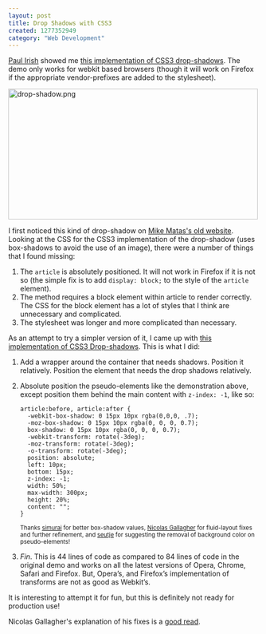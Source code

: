 ```yaml
--- 
layout: post
title: Drop Shadows with CSS3
created: 1277352949
category: "Web Development"
---
```

<p><a href="http://paulirish.com">Paul Irish</a> showed me <a href="http://dev.ajcates.com/tests/wrap-shadow/test.php">this implementation of CSS3 drop-shadows</a>. The demo only works for webkit based browsers (though it will work on Firefox if the appropriate vendor-prefixes are added to the stylesheet). </p>

<p><a href="http://nimbupani.com/demo/css3-drop-shadows.html"><img src="http://nimbupani.com/files/drop-shadow_1.png" alt="drop-shadow.png" border="0" width="501" height="262" ></a></p>

<p>I first noticed this kind of drop-shadow on <a href="http://aspire2enquire.typepad.com/aspire_to_enquire/2009/08/mike-matas.html">Mike Matas's old website</a>. Looking at the CSS for the CSS3 implementation of the drop-shadow (uses box-shadows to avoid the use of an image), there were a number of things that I found missing: </p>

<ol>
	<li>The <code>article</code> is absolutely positioned. It will not work in Firefox if it is not so (the simple fix is to add <code>display: block;</code> to the style of the <code>article</code> element). </li> 
	<li>The method requires a block element within article to render correctly. The CSS for the block element has a lot of styles that I think are unnecessary and complicated.</li> 
	<li>The stylesheet was longer and more complicated than necessary.</li>
</ol>
<p>As an attempt to try a simpler version of it, I came up with <a href="http://nimbupani.com/demo/css3-drop-shadows.html">this implementation of CSS3 Drop-shadows</a>. This is what I did: </p>
<ol>
	<li><span class="strike">Add a wrapper around the container that needs shadows. Position it relatively</span>. Position the element that needs the drop shadows relatively.</li>   
	<li><p>Absolute position the pseudo-elements like the demonstration above, except position them behind the main content with <code>z-index: -1</code>, like so:</p>
		<pre><code>article:before, article:after {
  -webkit-box-shadow: 0 15px 10px rgba(0,0,0, .7);
  -moz-box-shadow: 0 15px 10px rgba(0, 0, 0, 0.7);
  box-shadow: 0 15px 10px rgba(0, 0, 0, 0.7);
  -webkit-transform: rotate(-3deg);
  -moz-transform: rotate(-3deg);
  -o-transform: rotate(-3deg);
  position: absolute;
  left: 10px;
  bottom: 15px;
  z-index: -1;
  width: 50%;
  max-width: 300px;
  height: 20%;
  content: "";
}
</code></pre> <p><small>Thanks <a href="http://simurai.com/">simurai</a> for better box-shadow values, <a href="http://nicolasgallagher.com/">Nicolas Gallagher</a> for fluid-layout fixes and further refinement, and <a href="http://twitter.com/seutje">seutje</a> for suggesting the removal of background color on pseudo-elements!</small> </p></li>
	<li><em>Fin</em>. This is 44 lines of code as compared to 84 lines of code in the original demo and works on all the latest versions of Opera, Chrome, Safari and Firefox. But, Opera&rsquo;s, and Firefox&rsquo;s implementation of transforms are not as good as Webkit&rsquo;s. </li>
</ol>
<p>It is interesting to attempt it for fun, but this is definitely not ready for production use!</p>
<p>Nicolas Gallagher's explanation of his fixes is a <a href="http://nicolasgallagher.com/css-drop-shadows-without-images/">good read</a>.</p>

  
